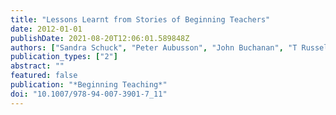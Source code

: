 ```yaml
---
title: "Lessons Learnt from Stories of Beginning Teachers"
date: 2012-01-01
publishDate: 2021-08-20T12:06:01.589848Z
authors: ["Sandra Schuck", "Peter Aubusson", "John Buchanan", "T Russell"]
publication_types: ["2"]
abstract: ""
featured: false
publication: "*Beginning Teaching*"
doi: "10.1007/978-94-007-3901-7_11"
---
```


